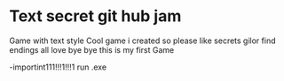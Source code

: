 # Text secret git hub jam
 Game with text style
 Cool game i created so please like
 secrets gilor
 find endings
 all love
 bye bye
 this is my first Game

 -importint111!!!1!!!1
 run
 .exe

